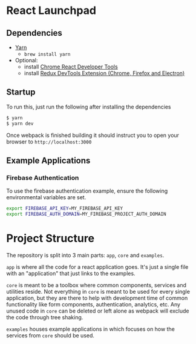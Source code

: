 # React Launchpad

## Dependencies
* [Yarn](https://yarnpkg.com/en/docs/install)
  * `brew install yarn`
* Optional:
  * install [Chrome React Developer Tools](https://chrome.google.com/webstore/detail/react-developer-tools/fmkadmapgofadopljbjfkapdkoienihi)
  * install [Redux DevTools Extension (Chrome, Firefox and Electron)](http://extension.remotedev.io/)

## Startup
To run this, just run the following after installing the dependencies

```sh
$ yarn
$ yarn dev
```

Once webpack is finished building it should instruct you to open your browser to `http://localhost:3000`

## Example Applications

### Firebase Authentication

To use the firebase authentication example, ensure the following environmental variables are set.

```bash
export FIREBASE_API_KEY=MY_FIREBASE_API_KEY
export FIREBASE_AUTH_DOMAIN=MY_FIREBASE_PROJECT_AUTH_DOMAIN
```

# Project Structure

The repository is split into 3 main parts: `app`, `core` and `examples`.

`app` is where all the code for a react application goes. It's just a single file with an "application" that just links to the examples.

`core` is meant to be a toolbox where common components, services and utilities reside. Not everything in `core` is meant to be used for every single application, but they are there to help with development time of common functionality like form components, authentication, analytics, etc. Any unused code in `core` can be deleted or left alone as webpack will exclude the code through tree shaking.

`examples` houses example applications in which focuses on how the services from `core` should be used.
